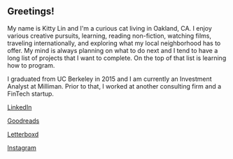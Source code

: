 ## Greetings!

My name is Kitty Lin and I'm a curious cat living in Oakland, CA. I enjoy various creative pursuits, learning, reading non-fiction, watching films, traveling internationally, and exploring what my local neighborhood has to offer. My mind is always planning on what to do next and I tend to have a long list of projects that I want to complete. On the top of that list is learning how to program.

I graduated from UC Berkeley in 2015 and I am currently an Investment Analyst at Milliman. Prior to that, I worked at another consulting firm and a FinTech startup. 





[LinkedIn](https://www.linkedin.com/in/kittylin626/)

[Goodreads](https://www.goodreads.com/kittylin626)

[Letterboxd](https://letterboxd.com/keetylin/)

[Instagram](https://www.instagram.com/il.conformista/)


